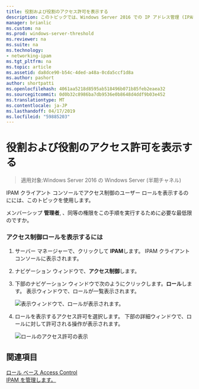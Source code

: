 ```yaml
---
title: 役割および役割のアクセス許可を表示する
description: このトピックでは、Windows Server 2016 での IP アドレス管理 (IPAM) の管理ガイドの一部です。
manager: brianlic
ms.custom: na
ms.prod: windows-server-threshold
ms.reviewer: na
ms.suite: na
ms.technology:
- networking-ipam
ms.tgt_pltfrm: na
ms.topic: article
ms.assetid: da8dce90-b54c-4ded-a48a-0cda5ccf1d8a
ms.author: pashort
author: shortpatti
ms.openlocfilehash: 4061aa5218d8595ab518496b071b85feb2eaea32
ms.sourcegitcommit: 0d0b32c8986ba7db9536e0b8648d4ddf9b03e452
ms.translationtype: MT
ms.contentlocale: ja-JP
ms.lasthandoff: 04/17/2019
ms.locfileid: "59885203"
---
```

# <a name="view-roles-and-role-permissions"></a>役割および役割のアクセス許可を表示する

>適用対象:Windows Server 2016 の Windows Server (半期チャネル)

IPAM クライアント コンソールでアクセス制御のユーザー ロールを表示するのにには、このトピックを使用します。  
  
メンバーシップ **管理者**, 、同等の権限をこの手順を実行するために必要な最低限のですか。  
  
### <a name="to-view-access-control-roles"></a>アクセス制御ロールを表示するには  
  
1.  サーバー マネージャーで、クリックして  **IPAM**します。 IPAM クライアント コンソールに表示されます。  
  
2.  ナビゲーション ウィンドウで、**アクセス制御**します。  
  
3.  下部のナビゲーション ウィンドウで次のようにクリックします。**ロール**します。 表示ウィンドウで、ロールが一覧表示されます。  
  
    ![表示ウィンドウで、ロールが表示されます。](../../media/View-Roles-and-Role-Permissions/ipam_ViewRoles_01.jpg)  
  
4.  ロールを表示するアクセス許可を選択します。 下部の詳細ウィンドウで、ロールに対して許可される操作が表示されます。  
  
    ![ロールのアクセス許可の表示](../../media/View-Roles-and-Role-Permissions/ipam_ViewRoles_02.jpg)  
  
## <a name="see-also"></a>関連項目  
[ロール ベース Access Control](Role-based-Access-Control.md)  
[IPAM を管理します。](Manage-IPAM.md)  
  


